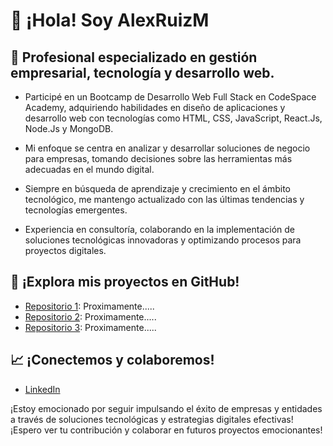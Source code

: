 # 🚀 ¡Hola! Soy AlexRuizM

## 💼 Profesional especializado en gestión empresarial, tecnología y desarrollo web.

- Participé en un Bootcamp de Desarrollo Web Full Stack en CodeSpace Academy, adquiriendo habilidades en diseño de aplicaciones y desarrollo web con tecnologías como HTML, CSS, JavaScript, React.Js, Node.Js y MongoDB.

- Mi enfoque se centra en analizar y desarrollar soluciones de negocio para empresas, tomando decisiones sobre las herramientas más adecuadas en el mundo digital.

- Siempre en búsqueda de aprendizaje y crecimiento en el ámbito tecnológico, me mantengo actualizado con las últimas tendencias y tecnologías emergentes.

- Experiencia en consultoría, colaborando en la implementación de soluciones tecnológicas innovadoras y optimizando procesos para proyectos digitales.

## 🌱 ¡Explora mis proyectos en GitHub!

- [Repositorio 1](enlace-a-tu-repositorio-1): Proximamente.....
- [Repositorio 2](enlace-a-tu-repositorio-2): Proximamente.....
- [Repositorio 3](enlace-a-tu-repositorio-3): Proximamente.....

## 📈 ¡Conectemos y colaboremos!

- [LinkedIn]([(https://www.linkedin.com/in/alejandroruizmartin/)])

¡Estoy emocionado por seguir impulsando el éxito de empresas y entidades a través de soluciones tecnológicas y estrategias digitales efectivas! ¡Espero ver tu contribución y colaborar en futuros proyectos emocionantes!
